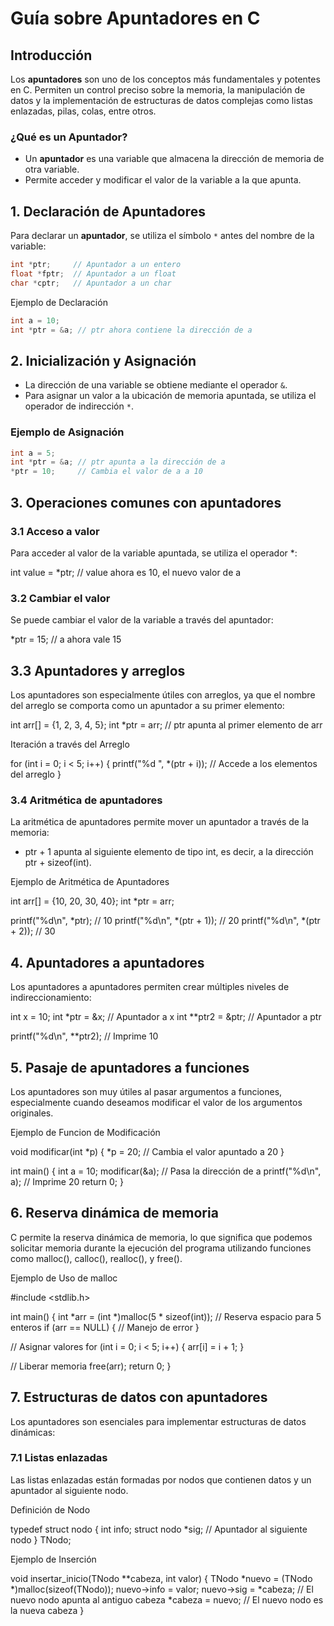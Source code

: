 # Guía sobre Apuntadores en C

## Introducción

Los **apuntadores** son uno de los conceptos más fundamentales y potentes en C. Permiten un control preciso sobre la memoria, la manipulación de datos y la implementación de estructuras de datos complejas como listas enlazadas, pilas, colas, entre otros.

### ¿Qué es un Apuntador?
- Un **apuntador** es una variable que almacena la dirección de memoria de otra variable.
- Permite acceder y modificar el valor de la variable a la que apunta.

## 1. Declaración de Apuntadores

Para declarar un **apuntador**, se utiliza el símbolo `*` antes del nombre de la variable:

```c 
int *ptr;     // Apuntador a un entero
float *fptr;  // Apuntador a un float
char *cptr;   // Apuntador a un char 
```

Ejemplo de Declaración

```c 
int a = 10;
int *ptr = &a; // ptr ahora contiene la dirección de a
```
## 2. Inicialización y Asignación

- La dirección de una variable se obtiene mediante el operador `&`.
- Para asignar un valor a la ubicación de memoria apuntada, se utiliza el operador de indirección `*`.

### Ejemplo de Asignación

```c
int a = 5;
int *ptr = &a; // ptr apunta a la dirección de a
*ptr = 10;     // Cambia el valor de a a 10
``` 

## 3. Operaciones comunes con apuntadores

### 3.1 Acceso a valor

Para acceder al valor de la variable apuntada, se utiliza el operador *:

int value = *ptr; // value ahora es 10, el nuevo valor de a

### 3.2 Cambiar el valor

Se puede cambiar el valor de la variable a través del apuntador:

*ptr = 15; // a ahora vale 15

## 3.3 Apuntadores y arreglos

Los apuntadores son especialmente útiles con arreglos, ya que el nombre del arreglo se comporta como un apuntador a su primer elemento:

int arr[] = {1, 2, 3, 4, 5};
int *ptr = arr; // ptr apunta al primer elemento de arr

Iteración a través del Arreglo

for (int i = 0; i < 5; i++) {
printf("%d ", *(ptr + i)); // Accede a los elementos del arreglo
}

### 3.4 Aritmética de apuntadores

La aritmética de apuntadores permite mover un apuntador a través de la memoria:

- ptr + 1 apunta al siguiente elemento de tipo int, es decir, a la dirección ptr + sizeof(int).

Ejemplo de Aritmética de Apuntadores

int arr[] = {10, 20, 30, 40};
int *ptr = arr;

printf("%d\n", *ptr);     // 10
printf("%d\n", *(ptr + 1)); // 20
printf("%d\n", *(ptr + 2)); // 30

## 4. Apuntadores a apuntadores

Los apuntadores a apuntadores permiten crear múltiples niveles de indireccionamiento:

int x = 10;
int *ptr = &x;   // Apuntador a x
int **ptr2 = &ptr; // Apuntador a ptr

printf("%d\n", **ptr2); // Imprime 10

## 5. Pasaje de apuntadores a funciones

Los apuntadores son muy útiles al pasar argumentos a funciones, especialmente cuando deseamos modificar el valor de los argumentos originales.

Ejemplo de Funcion de Modificación

void modificar(int *p) {
*p = 20; // Cambia el valor apuntado a 20
}

int main() {
int a = 10;
modificar(&a); // Pasa la dirección de a
printf("%d\n", a); // Imprime 20
return 0;
}

## 6. Reserva dinámica de memoria

C permite la reserva dinámica de memoria, lo que significa que podemos solicitar memoria durante la ejecución del programa utilizando funciones como malloc(), calloc(), realloc(), y free().

Ejemplo de Uso de malloc

#include <stdlib.h>

int main() {
int *arr = (int *)malloc(5 * sizeof(int)); // Reserva espacio para 5 enteros
if (arr == NULL) {
// Manejo de error
}

// Asignar valores
for (int i = 0; i < 5; i++) {
arr[i] = i + 1;
}

// Liberar memoria
free(arr);
return 0;
}

## 7. Estructuras de datos con apuntadores

Los apuntadores son esenciales para implementar estructuras de datos dinámicas:

### 7.1 Listas enlazadas

Las listas enlazadas están formadas por nodos que contienen datos y un apuntador al siguiente nodo.

Definición de Nodo

typedef struct nodo {
int info;
struct nodo *sig; // Apuntador al siguiente nodo
} TNodo;

Ejemplo de Inserción

void insertar_inicio(TNodo **cabeza, int valor) {
TNodo *nuevo = (TNodo *)malloc(sizeof(TNodo));
nuevo->info = valor;
nuevo->sig = *cabeza; // El nuevo nodo apunta al antiguo cabeza
*cabeza = nuevo; // El nuevo nodo es la nueva cabeza
}